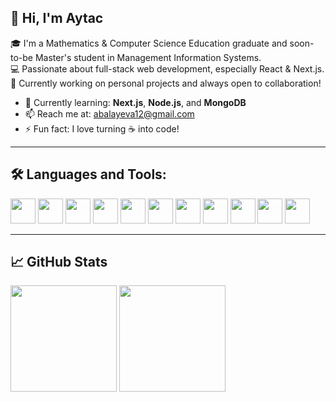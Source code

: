 
## 👋 Hi, I'm Aytac

🎓 I'm a Mathematics & Computer Science Education graduate and soon-to-be Master's student in Management Information Systems.  
💻 Passionate about full-stack web development, especially React & Next.js.  
🚀 Currently working on personal projects and always open to collaboration!

- 🌱 Currently learning: **Next.js**, **Node.js**, and **MongoDB**
- 📫 Reach me at: [abalayeva12@gmail.com](mailto:abalayeva12@gmail.com)
- ⚡ Fun fact: I love turning ☕ into code!

---

## 🛠️ Languages and Tools:

<p align="left">
  <img src="https://cdn.jsdelivr.net/gh/devicons/devicon/icons/html5/html5-original.svg" width="40" height="40"/>
  <img src="https://cdn.jsdelivr.net/gh/devicons/devicon/icons/css3/css3-original.svg" width="40" height="40"/>
  <img src="https://cdn.jsdelivr.net/gh/devicons/devicon/icons/sass/sass-original.svg" width="40" height="40"/>
  <img src="https://www.vectorlogo.zone/logos/tailwindcss/tailwindcss-icon.svg" width="40" height="40"/>
  <img src="https://cdn.jsdelivr.net/gh/devicons/devicon/icons/javascript/javascript-original.svg" width="40" height="40"/>
  <img src="https://cdn.jsdelivr.net/gh/devicons/devicon/icons/react/react-original.svg" width="40" height="40"/>
  <img src="https://cdn.jsdelivr.net/gh/devicons/devicon/icons/redux/redux-original.svg" width="40" height="40"/>
  <img src="https://cdn.jsdelivr.net/gh/devicons/devicon/icons/nextjs/nextjs-original.svg" width="40" height="40"/>
  <img src="https://cdn.jsdelivr.net/gh/devicons/devicon/icons/nodejs/nodejs-original.svg" width="40" height="40"/>
  <img src="https://cdn.jsdelivr.net/gh/devicons/devicon/icons/firebase/firebase-plain.svg" width="40" height="40"/>
  <img src="https://cdn.jsdelivr.net/gh/devicons/devicon/icons/git/git-original.svg" width="40" height="40"/>
</p>

---

## 📈 GitHub Stats

<p align="left">
  <img height="170px" src="https://github-readme-stats.vercel.app/api?username=aytacbalayeva&show_icons=true&theme=radical" />
  <img height="170px" src="https://github-readme-stats.vercel.app/api/top-langs/?username=aytacbalayeva&layout=compact&theme=radical"/>
</p>
